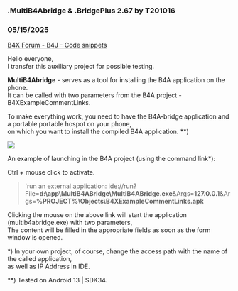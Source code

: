 ### .MultiB4Abridge & .BridgePlus 2.67 by T201016
### 05/15/2025
[B4X Forum - B4J - Code snippets](https://www.b4x.com/android/forum/threads/167020/)

Hello everyone,  
I transfer this auxiliary project for possible testing.  
  
**MultiB4Abridge** - serves as a tool for installing the B4A application on the phone.  
It can be called with two parameters from the B4A project - B4XExampleCommentLinks.  
  
To make everything work, you need to have the B4A-bridge application and a portable portable hospot on your phone,  
on which you want to install the compiled B4A application. \*\*)  
  
![](https://www.b4x.com/android/forum/attachments/164100)  
  
An example of launching in the B4A project (using the command link\*):  
  
Ctrl + mouse click to activate.  
> 'run an external application: ide://run?File=**d:\app\MultiB4ABridge\MultiB4ABridge.exe**&Args=**127.0.0.1**&Args=**%PROJECT%\Objects\B4XExampleCommentLinks.apk**

  
Clicking the mouse on the above link will start the application (multib4abridge.exe) with two parameters,  
The content will be filled in the appropriate fields as soon as the form window is opened.  
  
\*) In your own project, of course, change the access path with the name of the called application,  
as well as IP Address in IDE.  
  
\*\*) Tested on Android 13 | SDK34.